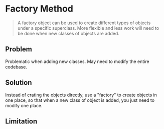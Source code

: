 # Factory Method

> A factory object can be used to create different types of objects under a specific superclass.
> More flexible and less work will need to be done when new classes of objects are added.

## Problem

Problematic when adding new classes. May need to modify the entire codebase.

## Solution

Instead of crating the objects directly, use a "factory" to create objects in one place, 
so that when a new class of object is added, you just need to modify one place.

## Limitation

